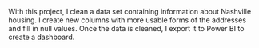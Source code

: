 With this project, I clean a data set containing information about Nashville housing. 
I create new columns with more usable forms of the addresses and fill in null values. 
Once the data is cleaned, I export it to Power BI to create a dashboard.
